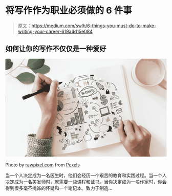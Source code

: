 # 将写作作为职业必须做的 6 件事

> 原文：<https://medium.com/swlh/6-things-you-must-do-to-make-writing-your-career-619a4d15e084>

## 如何让你的写作不仅仅是一种爱好

![](img/003203a1a5fb6994b06a3a9fee91493c.png)

Photo by [rawpixel.com](https://www.pexels.com/@rawpixel?utm_content=attributionCopyText&utm_medium=referral&utm_source=pexels) from [Pexels](https://www.pexels.com/photo/person-holding-black-pen-and-book-near-pink-ceramic-mug-908295/?utm_content=attributionCopyText&utm_medium=referral&utm_source=pexels)

当一个人决定成为一名医生时，他们会经历一个艰苦的教育和实践过程。当一个人决定成为一名美发师时，就需要一些课程和证书。当你决定成为一名作家时，你会得到很多毫不掩饰的怀疑和一个笔记本。致力于制造…